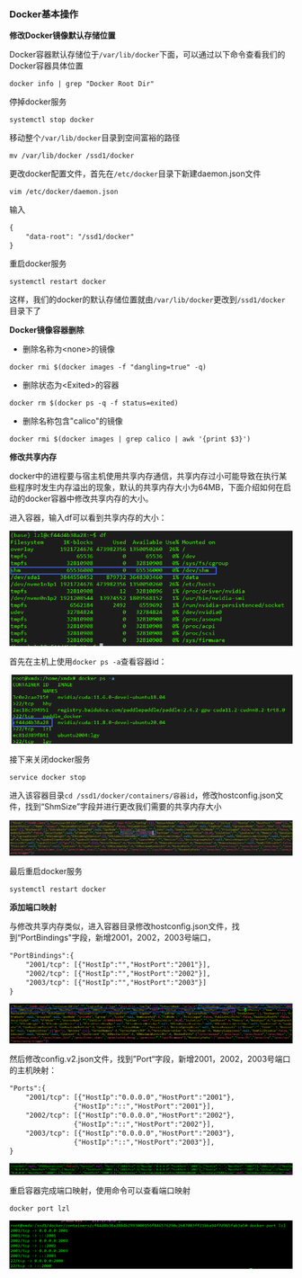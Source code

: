 ### Docker基本操作

**修改Docker镜像默认存储位置**

Docker容器默认存储位于`/var/lib/docker`下面，可以通过以下命令查看我们的Docker容器具体位置

```
docker info | grep "Docker Root Dir"
```

停掉docker服务

```
systemctl stop docker
```

移动整个`/var/lib/docker`目录到空间富裕的路径

```
mv /var/lib/docker /ssd1/docker
```

更改docker配置文件，首先在`/etc/docker`目录下新建daemon.json文件

```
vim /etc/docker/daemon.json
```

输入

```
{
    "data-root": "/ssd1/docker"
}
```

重启docker服务

```
systemctl restart docker
```

这样，我们的docker的默认存储位置就由`/var/lib/docker`更改到`/ssd1/docker`目录下了

**Docker镜像容器删除**

- 删除名称为\<none>的镜像

```
docker rmi $(docker images -f "dangling=true" -q)
```

- 删除状态为\<Exited>的容器

```
docker rm $(docker ps -q -f status=exited)
```

- 删除名称包含"calico"的镜像

```
docker rmi $(docker images | grep calico | awk '{print $3}')
```

**修改共享内存**

​	docker中的进程要与宿主机使用共享内存通信，共享内存过小可能导致在执行某些程序时发生内存溢出的现象，默认的共享内存大小为64MB，下面介绍如何在启动的docker容器中修改共享内存的大小。

进入容器，输入df可以看到共享内存的大小：

![](figs.assets/image-20230510133912899.png)

首先在主机上使用`docker ps -a`查看容器id：

![](figs.assets/image-20230510134044004.png)

接下来关闭docker服务

```
service docker stop
```

进入该容器目录`cd /ssd1/docker/containers/容器id`，修改hostconfig.json文件，找到“ShmSize”字段并进行更改我们需要的共享内存大小

![](figs.assets/image-20230510134334049.png)

最后重启docker服务

```
systemctl restart docker
```

**添加端口映射**

​	与修改共享内存类似，进入容器目录修改hostconfig.json文件，找到“PortBindings"字段，新增2001，2002，2003号端口，

```
"PortBindings":{
	"2001/tcp": [{"HostIp":"","HostPort":"2001"}],
	"2002/tcp": [{"HostIp":"","HostPort":"2002"}],
	"2003/tcp": [{"HostIp":"","HostPort":"2003"}]
}

```

![](figs.assets/image-20230524104312750.png)

​	然后修改config.v2.json文件，找到”Port“字段，新增2001，2002，2003号端口的主机映射：

```
"Ports":{
	"2001/tcp": [{"HostIp":"0.0.0.0","HostPort":"2001"},
				{"HostIp":"::","HostPort":"2001"}],
	"2002/tcp": [{"HostIp":"0.0.0.0","HostPort":"2002"},
				{"HostIp":"::","HostPort":"2002"}],
	"2003/tcp": [{"HostIp":"0.0.0.0","HostPort":"2003"},
				{"HostIp":"::","HostPort":"2003"}],
}
```

![](figs.assets/image-20230524104818596.png)

重启容器完成端口映射，使用命令可以查看端口映射

```
docker port lzl
```

![](figs.assets/image-20230524105100650.png)

